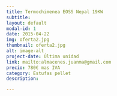 ```yaml
---
title: Termochimenea EOSS Nepal 19KW
subtitle:
layout: default
modal-id: 1
date: 2015-04-22
img: oferta2.jpg
thumbnail: oferta2.jpg
alt: image-alt
project-date: Última unidad
link: mailto:almacenes.juanma@gmail.com
precio: 780€ mas IVA
category: Estufas pellet
description:

---
```


